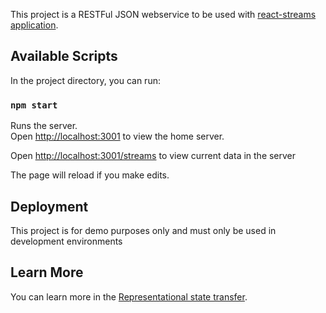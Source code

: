 This project is a RESTFul JSON webservice to be used with [react-streams application](https://github.com/yherai/react-streams).

## Available Scripts

In the project directory, you can run:

### `npm start`

Runs the server.<br />
Open [http://localhost:3001](http://localhost:3001) to view the home server.

Open [http://localhost:3001/streams](http://localhost:3001/streams) to view current data in the server

The page will reload if you make edits.<br />

## Deployment

This project is for demo purposes only and must only be used in development environments

## Learn More

You can learn more in the [Representational state transfer](https://en.wikipedia.org/wiki/Representational_state_transfer).
